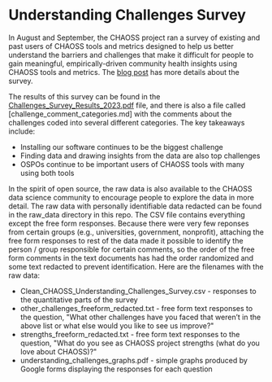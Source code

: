 # Understanding Challenges Survey

In August and September, the CHAOSS project ran a survey of existing and past users of CHAOSS tools and metrics designed to help us better understand the barriers and challenges that make it difficult for people to gain meaningful, empirically-driven community health insights using CHAOSS tools and metrics. The [blog post](https://chaoss.community/survey-help-the-chaoss-project-improve-our-tools-and-metrics) has more details about the survey.

The results of this survey can be found in the [Challenges_Survey_Results_2023.pdf](Challenges_Survey_Results_2023.pdf) file, and there is also a file called [challenge_comment_categories.md] with the comments about the challenges coded into several different categories. The key takeaways include:

* Installing our software continues to be the biggest challenge
* Finding data and drawing insights from the data are also top challenges
* OSPOs continue to be important users of CHAOSS tools with many using both tools

In the spirit of open source, the raw data is also available to the CHAOSS data science community to encourage people to explore the data in more detail. The raw data with personally identifiable data redacted can be found in the raw_data directory in this repo. The CSV file contains everything except the free form responses. Because there were very few reponses from certain groups (e.g., universities, government, nonprofit), attaching the free form responses to rest of the data made it possible to identify the person / group responsible for certain comments, so the order of the free form comments in the text documents has had the order randomized and some text redacted to prevent identification. Here are the filenames with the raw data:
* Clean_CHAOSS_Understanding_Challenges_Survey.csv - responses to the quantitative parts of the survey
* other_challenges_freeform_redacted.txt - free form text responses to the question, "What other challenges have you faced that weren’t in the above list or what else would you like to see us improve?"
* strengths_freeform_redacted.txt - free form text responses to the question, "What do you see as CHAOSS project strengths (what do you love about CHAOSS)?"
* understanding_challenges_graphs.pdf - simple graphs produced by Google forms displaying the responses for each question

